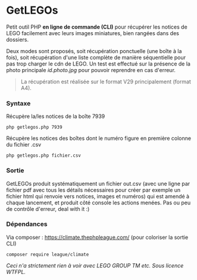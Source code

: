 # GetLEGOs

Petit outil PHP **en ligne de commande (CLI)** pour récupérer les notices de LEGO facilement avec leurs images miniatures, bien rangées dans des dossiers.

Deux modes sont proposés, soit récupération ponctuelle (une boîte à la fois), soit récupération d'une liste complète de manière séquentielle pour pas trop charger le cdn de LEGO.
Un test est effectué sur la présence de la photo principale *id.photo.jpg* pour pouvoir reprendre en cas d'erreur.

> La récupération est réalisée sur le format V29 principalement (format A4).

### Syntaxe

Récupère la/les notices de la boîte 7939

	php getlegos.php 7939

Récupère les notices des boîtes dont le numéro figure en première colonne du fichier .csv

	php getlegos.php fichier.csv

### Sortie
GetLEGOs produit systématiquement un fichier out.csv (avec une ligne par fichier pdf avec tous les détails nécessaires pour créer par exemple un fichier html qui renvoie vers notices, images et numéros) qui est amendé à chaque lancement, et produit côté console les actions menées.
Pas ou peu de contrôle d'erreur, deal with it :)

### Dépendances
Via composer : https://climate.thephpleague.com/ (pour coloriser la sortie CLI)

	composer require league/climate

*Ceci n'a strictement rien à voir avec LEGO GROUP TM etc.*
*Sous licence WTFPL.*
